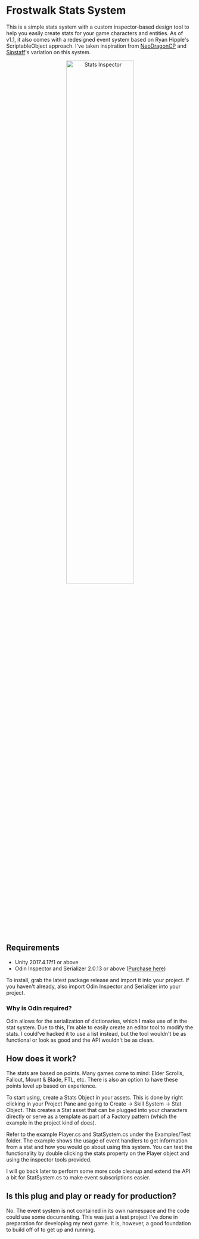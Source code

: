 # Frostwalk Stats System
This is a simple stats system with a custom inspector-based design tool to help you easily create stats for your game characters and entities. As of v1.1, it also comes with a redesigned event system based on Ryan Hipple's ScriptableObject approach. I've taken inspiration from [NeoDragonCP](https://github.com/NeoDragonCP/Unity-ScriptableObjects-Game-Events-) and [Sipstaff](https://github.com/Sipstaff/Unity-SO-Events-With-Data)'s variation on this system.

<p align="center"> 
<img src="https://i.imgur.com/el5Pqxn.png" title="Stats Inspector" style="width: 60%;" />
</p>

## Requirements
* Unity 2017.4.17f1 or above
* Odin Inspector and Serializer 2.0.13 or above ([Purchase here](https://assetstore.unity.com/packages/tools/utilities/odin-inspector-and-serializer-89041))

To install, grab the latest package release and import it into your project. If you haven't already, also import Odin Inspector and Serializer into your project.

### Why is Odin required?
Odin allows for the serialization of dictionaries, which I make use of in the stat system. Due to this, I'm able to easily create an editor tool to modify the stats. I could've hacked it to use a list instead, but the tool wouldn't be as functional or look as good and the API wouldn't be as clean.

## How does it work?
The stats are based on points. Many games come to mind: Elder Scrolls, Fallout, Mount & Blade, FTL, etc. There is also an option to have these points level up based on experience.

To start using, create a Stats Object in your assets. This is done by right clicking in your Project Pane and going to Create -> Skill System -> Stat Object. This creates a Stat asset that can be plugged into your characters directly or serve as a template as part of a Factory pattern (which the example in the project kind of does).

Refer to the example Player.cs and StatSystem.cs under the Examples/Test folder. The example shows the usage of event handlers to get information from a stat and how you would go about using this system. You can test the functionality by double clicking the stats property on the Player object and using the inspector tools provided.

I will go back later to perform some more code cleanup and extend the API a bit for StatSystem.cs to make event subscriptions easier.

## Is this plug and play or ready for production?
No. The event system is not contained in its own namespace and the code could use some documenting. This was just a test project I've done in preparation for developing my next game. It is, however, a good foundation to build off of to get up and running.
